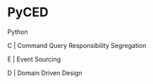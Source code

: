 PyCED
===

Python

C | Command Query Responsibility Segregation

E | Event Sourcing

D | Domain Driven Design
